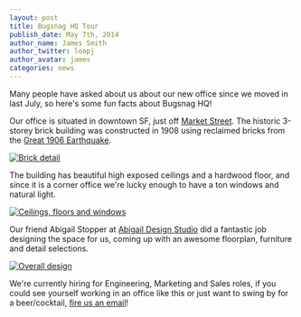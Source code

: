 ```yaml
---
layout: post
title: Bugsnag HQ Tour
publish_date: May 7th, 2014
author_name: James Smith
author_twitter: loopj
author_avatar: james
categories: news
---
```

Many people have asked about us about our new office since we moved in last July, so here's some fun facts about Bugsnag HQ!

Our office is situated in downtown SF, just off [Market Street](http://en.wikipedia.org/wiki/Market_Street_(San_Francisco)). The historic 3-storey brick building was constructed in 1908 using reclaimed bricks from the [Great 1906 Earthquake](http://en.wikipedia.org/wiki/1906_San_Francisco_earthquake).

[![Brick detail](/img/posts/office/brick-detail.jpg)](/img/posts/office/brick-detail.jpg)

The building has beautiful high exposed ceilings and a hardwood floor, and since it is a corner office we're lucky enough to have a ton windows and natural light.

[![Ceilings, floors and windows](/img/posts/office/ceilings-floors-windows.jpg)](/img/posts/office/ceilings-floors-windows.jpg)

Our friend Abigail Stopper at [Abigail Design Studio](http://www.abigaildesignstudio.com/) did a fantastic job designing the space for us, coming up with an awesome floorplan, furniture and detail selections.

[![Overall design](/img/posts/office/overall-design.jpg)](/img/posts/office/overall-design.jpg)

We're currently hiring for Engineering, Marketing and Sales roles, if you could see yourself working in an office like this or just want to swing by for a beer/cocktail, [fire us an email](mailto:james.smith@bugsnag.com)!
